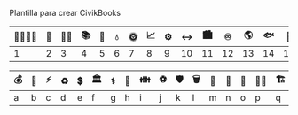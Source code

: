 Plantilla para crear CivikBooks

|:family_man_woman_girl_boy:|:stew:|:health_worker:|:books:|:busts_in_silhouette:|:droplet:|:sun_with_face:|:chart_with_upwards_trend:|:gear:|:left_right_arrow:|:cityscape:|:infinity:|:earth_americas:|:fish:|:deciduous_tree:|:dove:|:atom_symbol:|
|------------ | -------------|------------ |------------ | -------------|------------ |------------ | -------------|------------ |------------ | -------------|------------ |------------ | -------------|------------ |------------ | -------------|
|1 | 2| 3|4 | 5| 6|7 | 8| 9|10 | 11| 12|13 | 14| 15|16 | 17|

|:moneybag:|:open_book:|:zap:|:recycle:|:heavy_dollar_sign:|:classical_building:|:medical_symbol:|:house_with_garden:|:family:	|:soccer:	|:shield:|:wastebasket:|:juggling_person:|:satellite:|:tram:|:farmer:|:building_construction:|:potable_water:|:non-potable_water:|
|------------ | -------------|------------ |------------ | -------------|------------ |------------ | -------------|------------ |------------ | -------------|------------ |------------ | -------------|------------ |------------ | ------------ |------------ | -------------|
|a| b| c|d|e|f|g | h| i|j | k| l|m | n| o|p | q|r|s |
